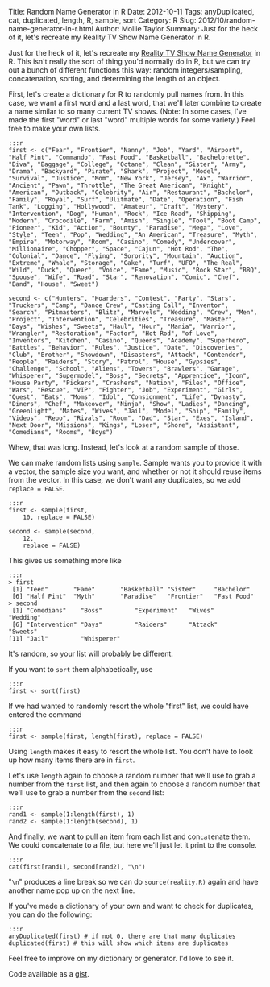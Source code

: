 Title: Random Name Generator in R
Date: 2012-10-11
Tags: anyDuplicated, cat, duplicated, length, R, sample, sort
Category: R
Slug: 2012/10/random-name-generator-in-r.html
Author: Mollie Taylor
Summary: Just for the heck of it, let's recreate my Reality TV Show Name Generator in R.

Just for the heck of it, let's recreate my [Reality TV Show Name Generator](http://realitytvgenerator.com/) in R. This isn't really the sort of thing you'd normally do in R, but we can try out a bunch of different functions this way: random integers/sampling, concatenation, sorting, and determining the length of an object.

First, let's create a dictionary for R to randomly pull names from. In this case, we want a first word and a last word, that we'll later combine to create a name similar to so many current TV shows. (Note: In some cases, I've made the first "word" or last "word" multiple words for some variety.) Feel free to make your own lists.

	:::r
	first <- c("Fear", "Frontier", "Nanny", "Job", "Yard", "Airport", "Half Pint", "Commando", "Fast Food", "Basketball", "Bachelorette", "Diva", "Baggage", "College", "Octane", "Clean", "Sister", "Army", "Drama", "Backyard", "Pirate", "Shark", "Project", "Model", "Survival", "Justice", "Mom", "New York", "Jersey", "Ax", "Warrior", "Ancient", "Pawn", "Throttle", "The Great American", "Knight", "American", "Outback", "Celebrity", "Air", "Restaurant", "Bachelor", "Family", "Royal", "Surf", "Ulitmate", "Date", "Operation", "Fish Tank", "Logging", "Hollywood", "Amateur", "Craft", "Mystery", "Intervention", "Dog", "Human", "Rock", "Ice Road", "Shipping", "Modern", "Crocodile", "Farm", "Amish", "Single", "Tool", "Boot Camp", "Pioneer", "Kid", "Action", "Bounty", "Paradise", "Mega", "Love", "Style", "Teen", "Pop", "Wedding", "An American", "Treasure", "Myth", "Empire", "Motorway", "Room", "Casino", "Comedy", "Undercover", "Millionaire", "Chopper", "Space", "Cajun", "Hot Rod", "The", "Colonial", "Dance", "Flying", "Sorority", "Mountain", "Auction", "Extreme", "Whale", "Storage", "Cake", "Turf", "UFO", "The Real", "Wild", "Duck", "Queer", "Voice", "Fame", "Music", "Rock Star", "BBQ", "Spouse", "Wife", "Road", "Star", "Renovation", "Comic", "Chef", "Band", "House", "Sweet")

	second <- c("Hunters", "Hoarders", "Contest", "Party", "Stars", "Truckers", "Camp", "Dance Crew", "Casting Call", "Inventor", "Search", "Pitmasters", "Blitz", "Marvels", "Wedding", "Crew", "Men", "Project", "Intervention", "Celebrities", "Treasure", "Master", "Days", "Wishes", "Sweets", "Haul", "Hour", "Mania", "Warrior", "Wrangler", "Restoration", "Factor", "Hot Rod", "of Love", "Inventors", "Kitchen", "Casino", "Queens", "Academy", "Superhero", "Battles", "Behavior", "Rules", "Justice", "Date", "Discoveries", "Club", "Brother", "Showdown", "Disasters", "Attack", "Contender", "People", "Raiders", "Story", "Patrol", "House", "Gypsies", "Challenge", "School", "Aliens", "Towers", "Brawlers", "Garage", "Whisperer", "Supermodel", "Boss", "Secrets", "Apprentice", "Icon", "House Party", "Pickers", "Crashers", "Nation", "Files", "Office", "Wars", "Rescue", "VIP", "Fighter", "Job", "Experiment", "Girls", "Quest", "Eats", "Moms", "Idol", "Consignment", "Life", "Dynasty", "Diners", "Chef", "Makeover", "Ninja", "Show", "Ladies", "Dancing", "Greenlight", "Mates", "Wives", "Jail", "Model", "Ship", "Family", "Videos", "Repo", "Rivals", "Room", "Dad", "Star", "Exes", "Island", "Next Door", "Missions", "Kings", "Loser", "Shore", "Assistant", "Comedians", "Rooms", "Boys")

Whew, that was long. Instead, let's look at a random sample of those.

We can make random lists using ```sample```. Sample wants you to provide it with a vector, the sample size you want, and whether or not it should reuse items from the vector. In this case, we don't want any duplicates, so we add ```replace = FALSE```.

	:::r
	first <- sample(first,
		10,	replace = FALSE)

	second <- sample(second,
		12,
		replace = FALSE)

This gives us something more like

	:::r
	> first
	 [1] "Teen"       "Fame"       "Basketball" "Sister"     "Bachelor" 
	 [6] "Half Pint"  "Myth"       "Paradise"   "Frontier"   "Fast Food"
	> second
	 [1] "Comedians"    "Boss"         "Experiment"   "Wives"        "Wedding"    
	 [6] "Intervention" "Days"         "Raiders"      "Attack"       "Sweets"     
	[11] "Jail"         "Whisperer"

It's random, so your list will probably be different.

If you want to ```sort``` them alphabetically, use

	:::r
	first <- sort(first)

If we had wanted to randomly resort the whole "first" list, we could have entered the command

	:::r
	first <- sample(first, length(first), replace = FALSE)

Using ```length``` makes it easy to resort the whole list. You don't have to look up how many items there are in ```first```.

Let's use ```length``` again to choose a random number that we'll use to grab a number from the ```first``` list, and then again to choose a random number that we'll use to grab a number from the ```second``` list:

	:::r
	rand1 <- sample(1:length(first), 1)
	rand2 <- sample(1:length(second), 1)

And finally, we want to pull an item from each list and con```cat```enate them. We could concatenate to a file, but here we'll just let it print to the console.

	:::r
	cat(first[rand1], second[rand2], "\n")

"```\n```" produces a line break so we can do ```source(reality.R)``` again and have another name pop up on the next line.

If you've made a dictionary of your own and want to check for duplicates, you can do the following:

	:::r
	anyDuplicated(first) # if not 0, there are that many duplicates
	duplicated(first) # this will show which items are duplicates

Feel free to improve on my dictionary or generator. I'd love to see it.

Code available as a [gist](https://gist.github.com/3837835).
